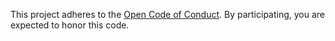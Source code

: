 This project adheres to the [Open Code of Conduct](http://todogroup.org/opencodeofconduct/#flashcardz/abuse@jamescostian.com). By participating, you are expected to honor this code.
